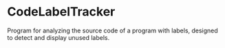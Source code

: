 # CodeLabelTracker
Program for analyzing the source code of a program with labels, designed to detect and display unused labels.
